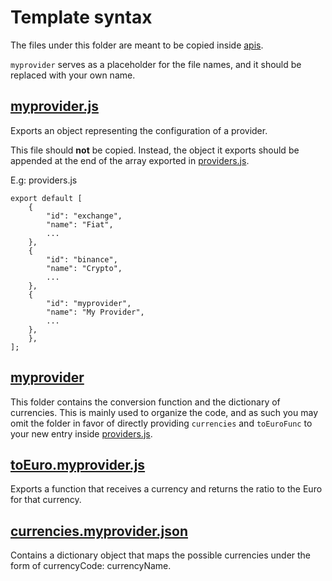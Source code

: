 # Template syntax
The files under this folder are meant to be copied inside [apis](/src/apis).

`myprovider` serves as a placeholder for the file names, and it should
be replaced with your own name.

## [myprovider.js](templates/api/myprovider.js) 
Exports an object representing the configuration 
of a provider. 

This file should **not** be copied. Instead, the object it exports should be appended at 
the end of the array exported in [providers.js](/src/apis/providers.js).

E.g: providers.js
```
export default [
    {
        "id": "exchange",
        "name": "Fiat",
        ...
    },
    {
        "id": "binance",
        "name": "Crypto",
        ...
    },
    {
        "id": "myprovider",
        "name": "My Provider",
        ...
    },
    },
];
```

## [myprovider](templates/api/myprovider)
This folder contains the conversion function and 
the dictionary of currencies. This is mainly used to organize the code, and 
as such you may omit the folder in favor of directly providing `currencies` and 
`toEuroFunc` to your new entry inside [providers.js](/src/apis/providers.js). 

## [toEuro.myprovider.js](templates/api/myprovider/toEuro.myprovider.js)
Exports a function that receives a currency and 
returns the ratio to the Euro for that currency.

## [currencies.myprovider.json](templates/api/myprovider/currencies.myprovider.json)
Contains a dictionary object that maps the possible 
currencies under the form of currencyCode: currencyName.

